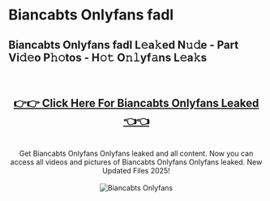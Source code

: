 # Biancabts Onlyfans fadl

<h2>Biancabts Onlyfans fadl  L𝚎a𝚔ed N𝚞𝚍e - Part Vi𝚍𝚎o P𝚑𝚘tos - H𝚘𝚝 O𝚗𝚕yf𝚊ns L𝚎a𝚔s</h2>
<br>
<div align="center">
<h2><a href="https://213.232.235.80/live/video.php?q=biancabts-onlyfans" rel="nofollow">👉👉 Click Here For Biancabts Onlyfans Leaked 👈👈</a></h2>

<br>
Get Biancabts Onlyfans Onlyfans leaked and all content. Now you can access all videos and pictures of Biancabts Onlyfans Onlyfans leaked. New Updated Files 2025!
<br>
<br>
<a href="https://213.232.235.80/live/video.php?q=biancabts-onlyfans" rel="nofollow" data-target="animated-image.originalLink"><img src="https://i.imgur.com/dJHk4Zq.gif" alt="Biancabts Onlyfans" style="max-width: 100%; display: inline-block;" data-target="animated-image.originalImage"></a>
</div>
<br>